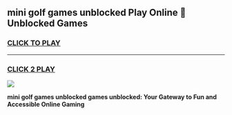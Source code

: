 
## mini golf games unblocked Play Online 👋 Unblocked Games
<h3>
<a href="https://premium.freeplayer.one?title=mini_golf_games_unblocked&ref=19F">CLICK TO PLAY</a></h3>
<hr>

<h3>
<a href="https://premium.freeplayer.one?title=mini_golf_games_unblocked&ref=19F">CLICK 2 PLAY</a>
  
</h3>

<a href="https://premium.freeplayer.one?title=mini_golf_games_unblocked&ref=19F"><img src="https://clearcache.store/games.png"></a>


**mini golf games unblocked games unblocked: Your Gateway to Fun and Accessible Online Gaming**
